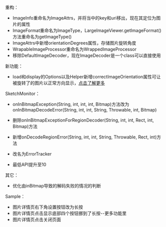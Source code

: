 重构：
* ImageInfo重命名为ImageAttrs，并将当中的key和uri移出，现在其定位为图片的属性
* ImageFormat重命名为ImageType，LargeImageViewer.getImageFormat()方法重命名为getImageType()
* ImageAttrs中新增orientationDegrees属性，存储图片旋转角度
* WrapableImageProcessor重命名为WrappedImageProcessor
* 移除DefaultImageDecoder，现在ImageDecoder是一个class可以直接使用

新功能：
* load和display的Options以及Helper新增correctImageOrientation属性可让被旋转了的图片以正常方向显示，[点击了解更多](../wiki/correct_image_orientation.md)

SketchMonitor：
* onInBitmapException(String, int, int, int, Bitmap)方法改为onInBitmapDecodeError(String, int, int, String, Throwable, int, Bitmap)
* 删除onInBitmapExceptionForRegionDecoder(String, int, int, Rect, int, Bitmap)方法
* 新增onDecodeRegionError(String, int, int, String, Throwable, Rect, int)方法
* 改名为ErrorTracker

* 最低API提升至10

其它：
* 优化由inBitmap导致的解码失败的情况的判断

Sample：
* 图片详情页右下角设置按钮改为长按
* 图片详情页点击显示底部四个按钮挪到了长按--更多功能里
* 图片详情页点击关闭页面
